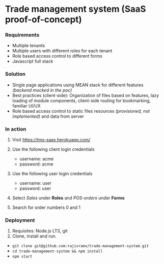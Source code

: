 # Trade management system (SaaS proof-of-concept)

### Requirements
- Multiple tenants
- Multiple users with different roles for each tenant
- Role based access control to different forms
- Javascript full stack

### Solution
- Single page applications using MEAN stack for different features _(backend mocked in the poc)_
- Best practices (client-side): Organization of files based on features, lazy loading of module components, client-side routing for bookmarking, familiar UI/UX
- Role based access control to static files resources _(provisioned, not implemented)_ and data from server

### In action
1. Visit https://tms-saas.herokuapp.com/
2. Use the following client login credentials

    - username: acme
    - password: acme
3. Use the following user login credentials

    - username: user
    - password: user
4. Select _Sales_ under **Roles** and _POS-orders_ under **Forms**    
4. Search for order numbers 0 and 1

### Deployment
1. Requisites: Node.js LTS, git
2. Clone, install and run.

- `git clone git@github.com:rajivramv/trade-management-system.git`
- `cd trade-management-system && npm install`
- `npm start`